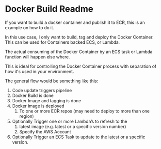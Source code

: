 # Docker Build Readme

If you want to build a docker container and publish it to ECR, this is an example on how to do it.

In this use case, I only want to build, tag and deploy the Docker Container.  This can be used for Containers backed ECS, or Lambda.

The actual consuming of the Docker Container by an ECS task or Lambda function will happen else where.

This is ideal for controlling the Docker Container process with separation of how it's used in your environment.

The general flow would be something like this:

1. Code update triggers pipeline
1. Docker Build is done
1. Docker Image and tagging is done
1. Docker image is deployed 
    1. To one or more ECR repos (may need to deploy to more than one region)
1. Optionally Trigger one or more Lambda’s to refresh to the 
    1. latest image (e.g. latest or a specific version number)
    1. Specify the AWS Account
1. Optionally Trigger an ECS Task to update to the latest or a specific version.
